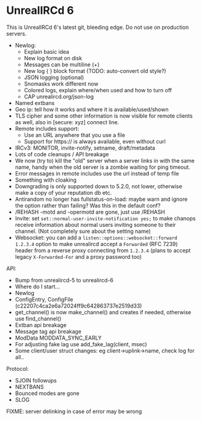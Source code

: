 UnrealIRCd 6
=============
This is UnrealIRCd 6's latest git, bleeding edge. Do not use on production servers.

* Newlog:
  * Explain basic idea
  * New log format on disk
  * Messages can be multiline (+)
  * New log { } block format (TODO: auto-convert old style?)
  * JSON logging (optional)
  * Snomasks work different now
  * Colored logs, explain where/when used and how to turn off
  * CAP unrealircd.org/json-log
* Named extbans
* Geo ip: tell how it works and where it is available/used/shown
* TLS cipher and some other information is now visible for remote
  clients as well, also in [secure: xyz] connect line.
* Remote includes support:
  * Use an URL anywhere that you use a file
  * Support for https:// is always available, even without curl
* IRCv3: MONITOR, invite-notify, setname, draft/metadata
* Lots of code cleanups / API breakage
* We now (try to) kill the "old" server when a server links in with the same
  name, handy when the old server is a zombie waiting for ping timeout.
* Error messages in remote includes use the url instead of temp file
* Something with cloaking
* Downgrading is only supported down to 5.2.0, not lower, otherwise
  make a copy of your reputation db etc.
* Antirandom no longer has fullstatus-on-load: maybe warn and ignore
  the option rather than failing? Was this in the default conf?
* /REHASH -motd and -opermotd are gone, just use /REHASH
* Invite: set `set::normal-user-invite-notification yes;` to make chanops
  receive information about normal users inviting someone to their channel.
  (Not completely sure about the setting name)
* Websocket: you can add a `listen::options::websocket::forward 1.2.3.4` option
  to make unrealircd accept a `Forwarded` (RFC 7239) header from a reverse proxy
  connecting from `1.2.3.4` (plans to accept legacy `X-Forwarded-For` and a proxy
  password too)

API:
* Bump from unrealircd-5 to unrealircd-6
* Where do I start...
* Newlog
* ConfigEntry, ConfigFile (c22207c4ca2e6a72024ff9c642863737e2519d33)
* get_channel() is now make_channel() and creates if needed, otherwise use find_channel()
* Extban api breakage
* Message tag api breakage
* ModData MODDATA_SYNC_EARLY
* For adjusting fake lag use add_fake_lag(client, msec)
* Some client/user struct changes: eg client->uplink->name, check log for all..

Protocol:
* SJOIN followups
* NEXTBANS
* Bounced modes are gone
* SLOG

FIXME: server delinking in case of error may be wrong
